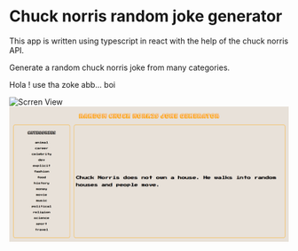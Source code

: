# Chuck norris random joke generator

This app is written using typescript in react with the help of the chuck norris API.

Generate a random chuck norris joke from many categories.

Hola ! use tha zoke abb... boi

![Scrren View](../ty-shopping-cart/src/assets/Screenshot.png "Screen View")
![Screenshot](screenshot.png)